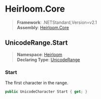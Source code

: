 # Heirloom.Core

> **Framework**: .NETStandard,Version=v2.1  
> **Assembly**: [Heirloom.Core][0]  

## UnicodeRange.Start

> **Namespace**: [Heirloom][0]  
> **Declaring Type**: [UnicodeRange][1]  

### Start

The first character in the range.

```cs
public UnicodeCharacter Start { get; }
```

[0]: ../../../Heirloom.Core.md
[1]: ../UnicodeRange.md
